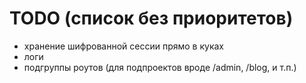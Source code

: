 TODO (список без приоритетов)
====

* хранение шифрованной сессии прямо в куках
* логи
* подгруппы роутов (для подпроектов вроде /admin, /blog, и т.п.)
